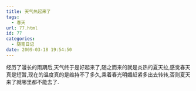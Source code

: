 ```yaml
---
title: 天气热起来了
tags:
  - 春天
url: 77.html
id: 77
categories:
  - 随笔日记
date: 2009-03-18 19:54:50
---
```


经历了漫长的雨期后,天气终于是好起来了,随之而来的就是炎热的夏天拉,感觉春天真是短暂,现在的温度真的是维持不了多久,乘着春光明媚赶紧多出去转转,否则夏天来了就哪里都不能去了.